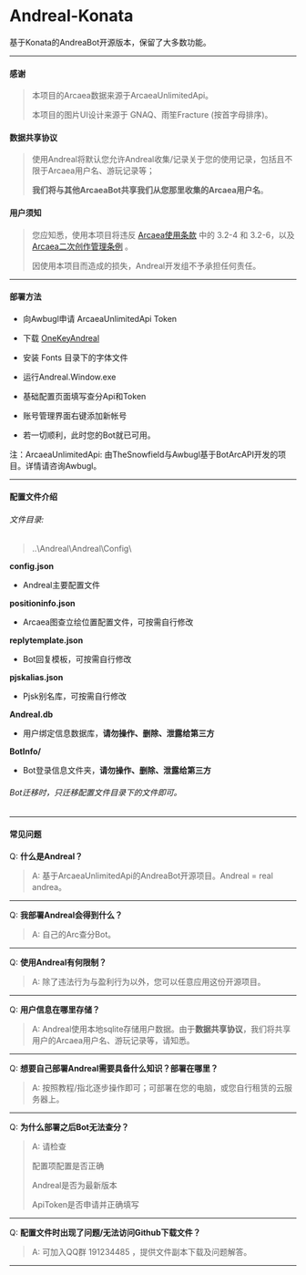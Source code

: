 # Andreal-Konata

基于Konata的AndreaBot开源版本，保留了大多数功能。

----

#### 感谢

> 本项目的Arcaea数据来源于ArcaeaUnlimitedApi。
>
> 本项目的图片UI设计来源于 GNAQ、雨笙Fracture (按首字母排序)。

#### 数据共享协议

> 使用Andreal将默认您允许Andreal收集/记录关于您的使用记录，包括且不限于Arcaea用户名、游玩记录等；
>
> **我们将与其他ArcaeaBot共享我们从您那里收集的Arcaea用户名**。

#### 用户须知

> 您应知悉，使用本项目将违反 [Arcaea使用条款](https://arcaea.lowiro.com/zh/terms_of_service) 中的 3.2-4 和 3.2-6，以及 [Arcaea二次创作管理条例](https://arcaea.lowiro.com/zh/derivative_policy) 。
>
> 因使用本项目而造成的损失，Andreal开发组不予承担任何责任。

----

#### 部署方法

* 向Awbugl申请 ArcaeaUnlimitedApi Token

* 下载 [OneKeyAndreal](https://github.com/Awbugl/Andreal/releases/)

* 安装 Fonts 目录下的字体文件

* 运行Andreal.Window.exe

* 基础配置页面填写查分Api和Token

* 账号管理界面右键添加新帐号

* 若一切顺利，此时您的Bot就已可用。


注：ArcaeaUnlimitedApi: 由TheSnowfield与Awbugl基于BotArcAPI开发的项目。详情请咨询Awbugl。

----

#### 配置文件介绍

###### 文件目录:

> ..\Andreal\Andreal\Config\

**config.json**

* Andreal主要配置文件

**positioninfo.json**

* Arcaea图查立绘位置配置文件，可按需自行修改

**replytemplate.json**

* Bot回复模板，可按需自行修改

**pjskalias.json**

* Pjsk别名库，可按需自行修改

**Andreal.db**

* 用户绑定信息数据库，**请勿操作、删除、泄露给第三方**

**BotInfo/**

* Bot登录信息文件夹，**请勿操作、删除、泄露给第三方**

###### Bot迁移时，只迁移配置文件目录下的文件即可。

----

#### 常见问题

Q: **什么是Andreal？**

> A: 基于ArcaeaUnlimitedApi的AndreaBot开源项目。Andreal = real andrea。

----
Q: **我部署Andreal会得到什么？**

> A: 自己的Arc查分Bot。

----
Q: **使用Andreal有何限制？**

> A: 除了违法行为与盈利行为以外，您可以任意应用这份开源项目。

----
Q: **用户信息在哪里存储？**

> A: Andreal使用本地sqlite存储用户数据。由于**数据共享协议**，我们将共享用户的Arcaea用户名、游玩记录等，请知悉。

----
Q: **想要自己部署Andreal需要具备什么知识？部署在哪里？**

> A: 按照教程/指北逐步操作即可；可部署在您的电脑，或您自行租赁的云服务器上。

----
Q:  **为什么部署之后Bot无法查分？**

> A:  请检查
>
> 配置项配置是否正确
>
> Andreal是否为最新版本
>
> ApiToken是否申请并正确填写

----    
Q:  **配置文件时出现了问题/无法访问Github下载文件？**

> A:  可加入QQ群 191234485 ，提供文件副本下载及问题解答。

----
